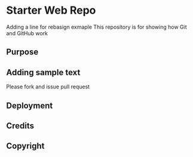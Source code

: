 # Starter Web Repo
Adding a line for rebasign exmaple
This repository is for showing how Git and GitHub work

## Purpose

## Adding sample text
Please fork and issue pull request
## Deployment
## Credits
## Copyright 

